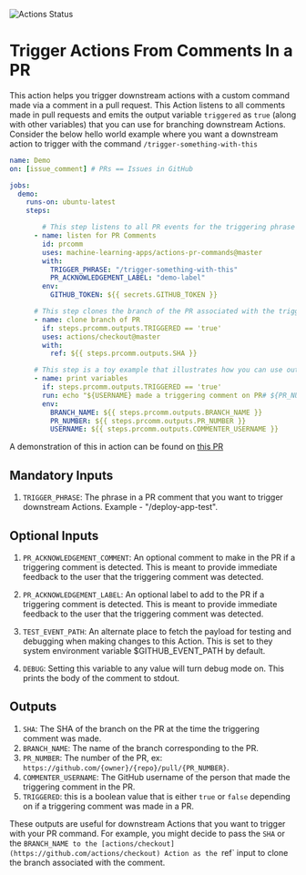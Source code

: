 ![Actions Status](https://github.com/machine-learning-apps/actions-pr-commands/workflows/Tests/badge.svg)

# Trigger Actions From Comments In a PR

This action helps you trigger downstream actions with a custom command made via a comment in a pull request.  This Action listens to all comments made in pull requests and emits the output variable `triggered` as `true` (along with other variables) that you can use for branching downstream Actions.  Consider the below hello world example where you want a downstream action to trigger with the command `/trigger-something-with-this`

```yaml
name: Demo
on: [issue_comment] # PRs == Issues in GitHub

jobs:
  demo:
    runs-on: ubuntu-latest
    steps:

        # This step listens to all PR events for the triggering phrase
      - name: listen for PR Comments
        id: prcomm
        uses: machine-learning-apps/actions-pr-commands@master
        with:
          TRIGGER_PHRASE: "/trigger-something-with-this"
          PR_ACKNOWLEDGEMENT_LABEL: "demo-label"
        env:
          GITHUB_TOKEN: ${{ secrets.GITHUB_TOKEN }}

      # This step clones the branch of the PR associated with the triggering phrase, but only if it is triggered.
      - name: clone branch of PR
        if: steps.prcomm.outputs.TRIGGERED == 'true'
        uses: actions/checkout@master
        with:
          ref: ${{ steps.prcomm.outputs.SHA }}

      # This step is a toy example that illustrates how you can use outputs from the pr-command action
      - name: print variables
        if: steps.prcomm.outputs.TRIGGERED == 'true'
        run: echo "${USERNAME} made a triggering comment on PR# ${PR_NUMBER} for ${BRANCH_NAME}"
        env: 
          BRANCH_NAME: ${{ steps.prcomm.outputs.BRANCH_NAME }}
          PR_NUMBER: ${{ steps.prcomm.outputs.PR_NUMBER }}
          USERNAME: ${{ steps.prcomm.outputs.COMMENTER_USERNAME }}
```

A demonstration of this in action can be found on [this PR](https://github.com/machine-learning-apps/actions-pr-commands/pull/5)

## Mandatory Inputs

1. `TRIGGER_PHRASE`: The phrase in a PR comment that you want to trigger downstream Actions.  Example - "/deploy-app-test".

## Optional Inputs

1. `PR_ACKNOWLEDGEMENT_COMMENT`: An optional comment to make in the PR if a triggering comment is detected.  This is meant to provide immediate feedback to the user that the triggering comment was detected.

2. `PR_ACKNOWLEDGEMENT_LABEL`: An optional label to add to the PR if a triggering comment is detected.  This is meant to provide immediate feedback to the user that the triggering comment was detected.

3. `TEST_EVENT_PATH`: An alternate place to fetch the payload for testing and debugging when making changes to this Action.  This is set to they system environment variable $GITHUB_EVENT_PATH by default.

4. `DEBUG`: Setting this variable to any value will turn debug mode on. This prints the body of the comment to stdout.

## Outputs

1. `SHA`: The SHA of the branch on the PR at the time the triggering comment was made.
2. `BRANCH_NAME`: The name of the branch corresponding to the PR.
3. `PR_NUMBER`: The number of the PR, ex: `https://github.com/{owner}/{repo}/pull/{PR_NUMBER}`.
4. `COMMENTER_USERNAME`: The GitHub username of the person that made the triggering comment in the PR.
5. `TRIGGERED`: this is a boolean value that is either `true` or `false` depending on if a triggering comment was made in a PR.

These outputs are useful for downstream Actions that you want to trigger with your PR command. For example, you might decide to pass the `SHA` or the `BRANCH_NAME to the [actions/checkout](https://github.com/actions/checkout) Action as the `ref` input to clone the branch associated with the comment.
